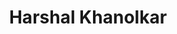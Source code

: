 ---
# Display name
title: Harshal Khanolkar

# Is this the primary user of the site?
superuser: false # true or false

# Role/position
role: Novo Nordisk

social:
- icon: linkedin
  icon_pack: fab
  link: https://www.linkedin.com/in/harshal-khanolkar-6a834721/

# Highlight the author in author lists? (true/false)
highlight_name: false

# Organizational groups that you belong to (for People widget)
#   Set this to `[]` or comment out if you are not using People widget.
user_groups:
- APAC Organising Committee
---